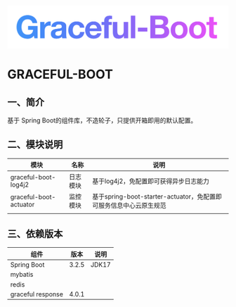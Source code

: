 ![](./assets/boot.png)

# GRACEFUL-BOOT

## 一、简介

基于 Spring Boot的组件库，不造轮子，只提供开箱即用的默认配置。

## 二、模块说明

| 模块                   | 名称   | 说明                                              |
|----------------------|------|-------------------------------------------------|
| graceful-boot-log4j2 | 日志模块 | 基于log4j2，免配置即可获得异步日志能力                          |
| graceful-boot-actuator     | 监控模块 | 基于spring-boot-starter-actuator，免配置即可服务信息中心云原生规范 |
|                      |      |                                                 |

## 三、依赖版本

| 组件                | 版本    | 说明    |
|-------------------|-------|-------|
| Spring Boot       | 3.2.5 | JDK17 |
| mybatis           |       |       |
| redis             |       |       |
| graceful response | 4.0.1 |       |

